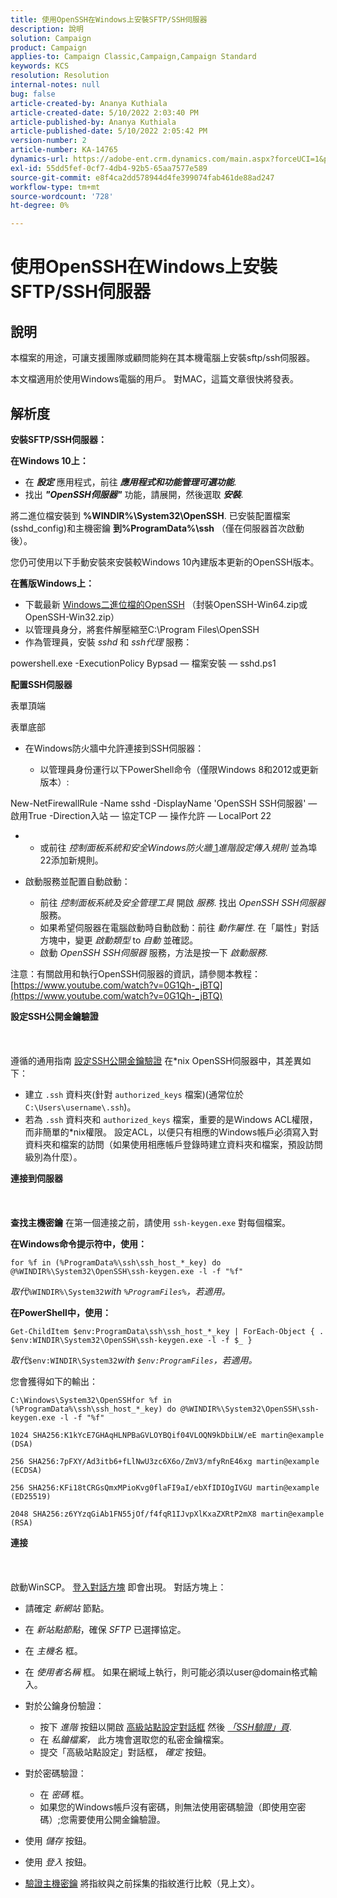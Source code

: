 ```yaml
---
title: 使用OpenSSH在Windows上安裝SFTP/SSH伺服器
description: 說明
solution: Campaign
product: Campaign
applies-to: Campaign Classic,Campaign,Campaign Standard
keywords: KCS
resolution: Resolution
internal-notes: null
bug: false
article-created-by: Ananya Kuthiala
article-created-date: 5/10/2022 2:03:40 PM
article-published-by: Ananya Kuthiala
article-published-date: 5/10/2022 2:05:42 PM
version-number: 2
article-number: KA-14765
dynamics-url: https://adobe-ent.crm.dynamics.com/main.aspx?forceUCI=1&pagetype=entityrecord&etn=knowledgearticle&id=f3e81ffc-69d0-ec11-a7b5-0022480a8e40
exl-id: 55dd5fef-0cf7-4db4-92b5-65aa7577e589
source-git-commit: e8f4ca2dd578944d4fe399074fab461de88ad247
workflow-type: tm+mt
source-wordcount: '728'
ht-degree: 0%

---
```


# 使用OpenSSH在Windows上安裝SFTP/SSH伺服器

## 說明


本檔案的用途，可讓支援團隊或顧問能夠在其本機電腦上安裝sftp/ssh伺服器。

本文檔適用於使用Windows電腦的用戶。 對MAC，這篇文章很快將發表。


## 解析度


<b>安裝SFTP/SSH伺服器：</b>

<b>在Windows 10上：</b>

- 在 <b>*設定</b>* 應用程式，前往 <b>*應用程式和功能管理可選功能</b>*.
- 找出 <b>*&quot;OpenSSH伺服器&quot;</b>* 功能，請展開，然後選取 <b>*安裝</b>*.


將二進位檔安裝到 <b>%WINDIR%\System32\OpenSSH</b>. 已安裝配置檔案(sshd_config)和主機密鑰 <b>到%ProgramData%\ssh</b> （僅在伺服器首次啟動後）。

您仍可使用以下手動安裝來安裝較Windows 10內建版本更新的OpenSSH版本。

<b>在舊版Windows上：</b>

- 下載最新 [Windows二進位檔的OpenSSH](https://github.com/PowerShell/Win32-OpenSSH/releases "https://github.com/PowerShell/Win32-OpenSSH/releases") （封裝OpenSSH-Win64.zip或OpenSSH-Win32.zip）
- 以管理員身分，將套件解壓縮至C:\Program Files\OpenSSH
- 作為管理員，安裝 *sshd* 和 *ssh代理* 服務：


powershell.exe -ExecutionPolicy Bypsad — 檔案安裝 — sshd.ps1



<b>配置SSH伺服器</b>

表單頂端

表單底部

- 在Windows防火牆中允許連接到SSH伺服器：

   - 以管理員身份運行以下PowerShell命令（僅限Windows 8和2012或更新版本）:


New-NetFirewallRule -Name sshd -DisplayName &#39;OpenSSH SSH伺服器&#39; — 啟用True -Direction入站 — 協定TCP — 操作允許 — LocalPort 22

- 
   - 或前往 *控制面板系統和安全Windows防火牆*[ 1](https://winscp.net/eng/docs/guide_windows_openssh_server#fn1)*進階設定傳入規則* 並為埠22添加新規則。
- 啟動服務並配置自動啟動：

   - 前往 *控制面板系統及安全管理工具* 開啟 *服務*. 找出 *OpenSSH SSH伺服器* 服務。
   - 如果希望伺服器在電腦啟動時自動啟動：前往 *動作屬性*. 在「屬性」對話方塊中，變更 *啟動類型* to *自動* 並確認。
   - 啟動 *OpenSSH SSH伺服器* 服務，方法是按一下 *啟動服務*.


注意：有關啟用和執行OpenSSH伺服器的資訊，請參閱本教程： [https://www.youtube.com/watch?v=0G1Qh-_jBTQ](https://www.youtube.com/watch?v=0G1Qh-_jBTQ)



<b>設定SSH公開金鑰驗證</b>
<br><br> <br><br>
遵循的通用指南 [設定SSH公開金鑰驗證](https://winscp.net/eng/docs/guide_public_key) 在\*nix OpenSSH伺服器中，其差異如下：

- 建立 `.ssh` 資料夾(針對 `authorized_keys` 檔案)(通常位於 `C:\Users\username\.ssh`)。
- 若為 `.ssh` 資料夾和 `authorized_keys` 檔案，重要的是Windows ACL權限，而非簡單的\*nix權限。 設定ACL，以便只有相應的Windows帳戶必須寫入對資料夾和檔案的訪問（如果使用相應帳戶登錄時建立資料夾和檔案，預設訪問級別為什麼）。


<b>連接到伺服器</b>
<br><br> <br><br><b>查找主機密鑰</b>
在第一個連接之前，請使用 `ssh-keygen.exe` 對每個檔案。

<b>在Windows命令提示符中，使用： </b>


```
for %f in (%ProgramData%\ssh\ssh_host_*_key) do @%WINDIR%\System32\OpenSSH\ssh-keygen.exe -l -f "%f"
```


*取代&#x200B;*`%WINDIR%\System32`*with *`%ProgramFiles%`*，若適用。*

<b>在PowerShell中，使用： </b>


```
Get-ChildItem $env:ProgramData\ssh\ssh_host_*_key | ForEach-Object { . $env:WINDIR\System32\OpenSSH\ssh-keygen.exe -l -f $_ }
```


*取代&#x200B;*`$env:WINDIR\System32`*with *`$env:ProgramFiles`*，若適用。*

您會獲得如下的輸出：


```
C:\Windows\System32\OpenSSHfor %f in (%ProgramData%\ssh\ssh_host_*_key) do @%WINDIR%\System32\OpenSSH\ssh-keygen.exe -l -f "%f"
```



```
1024 SHA256:K1kYcE7GHAqHLNPBaGVLOYBQif04VLOQN9kDbiLW/eE martin@example (DSA)
```



```
256 SHA256:7pFXY/Ad3itb6+fLlNwU3zc6X6o/ZmV3/mfyRnE46xg martin@example (ECDSA)
```



```
256 SHA256:KFi18tCRGsQmxMPioKvg0flaFI9aI/ebXfIDIOgIVGU martin@example (ED25519)
```



```
2048 SHA256:z6YYzqGiAb1FN55jOf/f4fqR1IJvpXlKxaZXRtP2mX8 martin@example (RSA)
```




<b>連接</b>
<br><br> <br><br>
啟動WinSCP。 [登入對話方塊](https://winscp.net/eng/docs/ui_login) 即會出現。 對話方塊上：

- 請確定 *新網站* 節點。
- 在 *新站點節點*，確保 *SFTP* 已選擇協定。
- 在 *主機名* 框。
- 在 *使用者名稱* 框。 如果在網域上執行，則可能必須以user@domain格式輸入。
- 對於公鑰身份驗證：

   - 按下 *進階* 按鈕以開啟 [高級站點設定對話框](https://winscp.net/eng/docs/ui_login_advanced) 然後 *[「SSH驗證」頁](https://winscp.net/eng/docs/ui_login_authentication)*.
   - 在 *私鑰檔案，* 此方塊會選取您的私密金鑰檔案。
   - 提交「高級站點設定」對話框， *確定* 按鈕。
- 對於密碼驗證：

   - 在 *密碼* 框。
   - 如果您的Windows帳戶沒有密碼，則無法使用密碼驗證（即使用空密碼）;您需要使用公開金鑰驗證。
- 使用 *儲存* 按鈕。
- 使用 *登入* 按鈕。
- [驗證主機密鑰](https://winscp.net/eng/docs/ssh_verifying_the_host_key) 將指紋與之前採集的指紋進行比較（見上文）。
